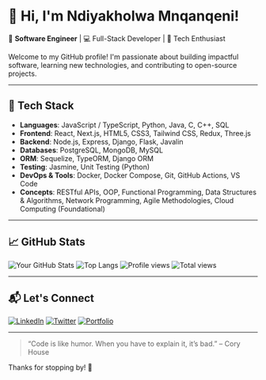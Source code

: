 # 👋 Hi, I'm Ndiyakholwa Mnqanqeni!

🎯 **Software Engineer** | 💻 Full-Stack Developer | 🚀 Tech Enthusiast

Welcome to my GitHub profile! I'm passionate about building impactful software, learning new technologies, and contributing to open-source projects.

---

## 🧰 Tech Stack

* **Languages**: JavaScript / TypeScript, Python, Java, C, C++, SQL
* **Frontend**: React, Next.js, HTML5, CSS3, Tailwind CSS, Redux, Three.js
* **Backend**: Node.js, Express, Django, Flask, Javalin
* **Databases**: PostgreSQL, MongoDB, MySQL
* **ORM**: Sequelize, TypeORM, Django ORM
* **Testing**: Jasmine, Unit Testing (Python)
* **DevOps & Tools**: Docker, Docker Compose, Git, GitHub Actions, VS Code
* **Concepts**: RESTful APIs, OOP, Functional Programming, Data Structures & Algorithms, Network Programming, Agile Methodologies, Cloud Computing (Foundational)

---

## 📈 GitHub Stats

![Your GitHub Stats](https://github-readme-stats-chi-jet-53.vercel.app/api?username=mnqanqeni&show_icons=true&theme=radical)
![Top Langs](https://github-readme-stats-chi-jet-53.vercel.app/api/top-langs/?username=mnqanqeni&layout=compact&theme=radical)
![Profile views](https://komarev.com/ghpvc/?username=mnqanqeni)
![Total views](https://komarev.com/ghpvc/?username=mnqanqeni)


---

## 📬 Let's Connect

[![LinkedIn](https://img.shields.io/badge/LinkedIn-blue?style=for-the-badge&logo=linkedin)](https://linkedin.com/in/yourprofile)
[![Twitter](https://img.shields.io/badge/Twitter-blue?style=for-the-badge&logo=twitter)](https://twitter.com/yourprofile)
[![Portfolio](https://img.shields.io/badge/Portfolio-000?style=for-the-badge&logo=firefox-browser)](https://your-portfolio.com)

---

> “Code is like humor. When you have to explain it, it’s bad.” – Cory House

Thanks for stopping by! 🌟
